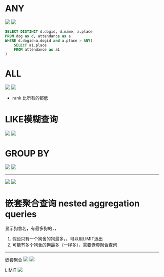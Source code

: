 # ANY

![](/static/2021-03-30-15-23-28.png)
![](/static/2021-03-30-15-23-45.png)

```sql
SELECT DISTINCT d.dogid, d.name, a.place
FROM dog as d, attendance as a
WHERE d.dogid=a.dogid and a.place > ANY(
	SELECT a1.place
	FROM attendance as a1
)
```

# ALL

![](/static/2021-03-30-15-25-03.png)
![](/static/2021-03-30-15-24-55.png)

* rank 比所有的都低

# LIKE模糊查询

![](/static/2021-03-30-15-33-55.png)
![](/static/2021-03-30-15-34-06.png)

# GROUP BY

![](/static/2021-03-30-15-39-59.png)
![](/static/2021-03-30-15-39-46.png)

---

![](/static/2021-03-30-15-40-19.png)
![](/static/2021-03-30-15-43-35.png)

# 嵌套聚合查询 nested aggregation queries

显示狗舍名，有最多狗的，，
1. 假设只有一个狗舍的狗最多，，可以用LIMIT选出
2. 可能有多个狗舍的狗最多（一样多），需要嵌套聚合查询

---

嵌套聚合
![](/static/2021-03-30-16-13-48.png)
![](/static/2021-03-30-16-15-25.png)

LIMIT
![](/static/2021-03-30-16-16-12.png)